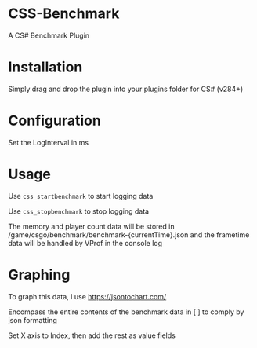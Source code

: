 # CSS-Benchmark
 A CS# Benchmark Plugin

# Installation
 Simply drag and drop the plugin into your plugins folder for CS# (v284+)

# Configuration
 Set the LogInterval in ms

# Usage
 Use `css_startbenchmark` to start logging data

 Use `css_stopbenchmark` to stop logging data

 The memory and player count data will be stored in /game/csgo/benchmark/benchmark-{currentTime}.json
 and the frametime data will be handled by VProf in the console log 

# Graphing
 To graph this data, I use https://jsontochart.com/
 
 Encompass the entire contents of the benchmark data in [ ] to comply by json formatting
 
 Set X axis to Index, then add the rest as value fields
